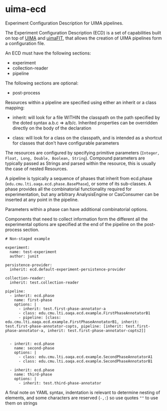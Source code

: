 uima-ecd
========

Experiment Configuration Description for UIMA pipelines. 

The Experiment Configuration Description (ECD) is a set of capabilities built on top of [UIMA](http://uima.apache.org/) and [uimaFIT](http://code.google.com/p/uimafit/), that allows the creation of UIMA pipelines form a configuration file.

An ECD must have the following sections:
 - experiment
 - collection-reader
 - pipeline
 
The following sections are optional:
 
 - post-process

Resources within a pipeline are specified using either an inherit or a class mapping:

 - inherit: will look for a file WITHIN the classpath on the path specified by the doted syntax a.b.c => a/b/c. Inherited properties can be overridden directly on the body of the declaration

 - class: will look for a class on the classpath, and is intended as a shortcut for classes that don't have configurable parameters

The resources are configured by specifying primitive parameters (```Integer, Float, Long, Double, Boolean, String```). Compound parameters are typically passed as Strings and parsed within the resource, this is usually the case of nested Resources.  

A pipeline is typically a sequence of phases that inherit from ecd.phase (```edu.cmu.lti.oaqa.ecd.phase.BasePhase```), or some of its sub-classes. A phase provides all the combinatorial functionality required for experimentation, but any arbitrary AnalysisEngine or CasConsumer can be inserted at any point in the pipeline.

Parameters within a phase can have additional combinatorial options.

Components that need to collect information form the different all the experimental options are specified at the end of the pipeline on the post-process section.

```
# Non-staged example

experiment:
  name: test-experiment
  author: junit
  
persistence-provider:
  inherit: ecd.default-experiment-persistence-provider
  
collection-reader:
  inherit: test.collection-reader 
  
pipeline:
  - inherit: ecd.phase
    name: first-phase
    options: |
      - inherit: test.first-phase-annotator-a
      - class: edu.cmu.lti.oaqa.ecd.example.FirstPhaseAnnotatorB1 
      - pipeline: [class: edu.cmu.lti.oaqa.ecd.example.FirstPhaseAnnotatorB1, inherit: test.first-phase-annotator-copts, pipeline: [inherit: test.first-phase-annotator-a, inherit: test.first-phase-annotator-copts2]]  
     
      
  - inherit: ecd.phase
    name: second-phase  
    options: |
      - class: edu.cmu.lti.oaqa.ecd.example.SecondPhaseAnnotatorA1
      - class: edu.cmu.lti.oaqa.ecd.example.SecondPhaseAnnotatorB1

  - inherit: ecd.phase
    name: third-phase  
    options: |
      - inherit: test.third-phase-annotator 
```

A final note on YAML syntax, indentation is relevant to determine nesting of elements, and some characters  are reserved (```-,:```) so use quotes ```""``` to use them on strings